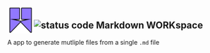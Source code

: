 
<img align="left" height="60px" src="https://github.com/SGI-CAPP-AT2/Markdown_workspace/blob/main/public/assets/logo.512.png?raw=true"/>

## ![status code](https://img.shields.io/badge/Status-Not%20Complete-green) Markdown WORKspace 
A app to generate mutliple files from a single `.md` file

